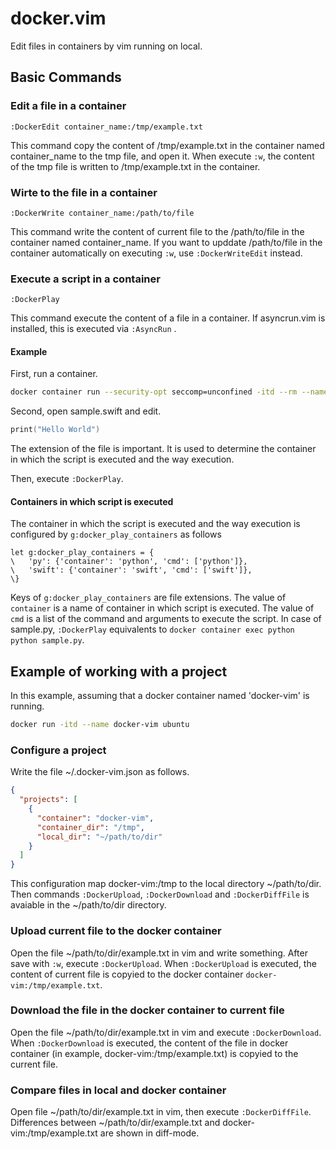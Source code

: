 # docker.vim

Edit files in containers by vim running on local.

## Basic Commands

### Edit a file in a container

```vim
:DockerEdit container_name:/tmp/example.txt
```

This command copy the content of /tmp/example.txt in the container named container_name to the tmp file, and open it.
When execute `:w`, the content of the tmp file is written to /tmp/example.txt in the container.

### Wirte to the file in a container

```vim
:DockerWrite container_name:/path/to/file
```

This command write the content of current file to the /path/to/file in the container named container_name.
If you want to upddate /path/to/file in the container automatically on executing `:w`, use `:DockerWriteEdit` instead.

### Execute a script in a container

```vim
:DockerPlay
```

This command execute the content of a file in a container.
If asyncrun.vim is installed, this is executed via `:AsyncRun` .

#### Example

First, run a container.

```sh
docker container run --security-opt seccomp=unconfined -itd --rm --name swift swift
```

Second, open sample.swift and edit.

```swift
print("Hello World")
```

The extension of the file is important. It is used to determine the container in which the script is executed and the way execution.

Then, execute `:DockerPlay`.

#### Containers in which script is executed

The container in which the script is executed and the way execution is configured by `g:docker_play_containers` as follows

```vim
let g:docker_play_containers = {
\   'py': {'container': 'python', 'cmd': ['python']},
\   'swift': {'container': 'swift', 'cmd': ['swift']},
\}
```

Keys of `g:docker_play_containers` are file extensions.
The value of `container` is a name of container in which script is executed.
The value of `cmd` is a list of the command and arguments to execute the script.
In case of sample.py, `:DockerPlay` equivalents to `docker container exec python python sample.py`.

## Example of working with a project

In this example, assuming that a docker container named 'docker-vim' is running.

```sh
docker run -itd --name docker-vim ubuntu
```

### Configure a project

Write the file ~/.docker-vim.json as follows.

```json
{
  "projects": [
    {
      "container": "docker-vim",
      "container_dir": "/tmp",
      "local_dir": "~/path/to/dir"
    }
  ]
}
```

This configuration map docker-vim:/tmp to the local directory ~/path/to/dir.
Then commands `:DockerUpload`, `:DockerDownload` and `:DockerDiffFile` is avaiable in the ~/path/to/dir directory.

### Upload current file to the docker container

Open the file ~/path/to/dir/example.txt in vim and write something.
After save with `:w`, execute `:DockerUpload`.
When `:DockerUpload` is executed, the content of current file is copyied to the docker container `docker-vim:/tmp/example.txt`.

### Download the file in the docker container to current file

Open the file ~/path/to/dir/example.txt in vim and execute `:DockerDownload`.
When `:DockerDownload` is executed, the content of the file in docker container (in example, docker-vim:/tmp/example.txt) is copyied to the current file.

### Compare files in local and docker container

Open file ~/path/to/dir/example.txt in vim, then execute `:DockerDiffFile`.
Differences between ~/path/to/dir/example.txt and docker-vim:/tmp/example.txt are shown in diff-mode.
